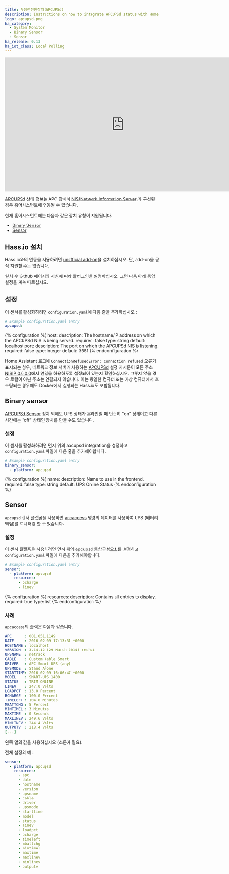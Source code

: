 ```yaml
---
title: 무정전전원장치(APCUPSd)
description: Instructions on how to integrate APCUPSd status with Home Assistant.
logo: apcupsd.png
ha_category:
  - System Monitor
  - Binary Sensor
  - Sensor
ha_release: 0.13
ha_iot_class: Local Polling
---
```


<div class='videoWrapper'>
<iframe width="776" height="437" src="https://www.youtube.com/embed/rIK2U8I3cxk" frameborder="0" allow="accelerometer; autoplay; encrypted-media; gyroscope; picture-in-picture" allowfullscreen></iframe>
</div>

[APCUPSd](http://www.apcupsd.org/) 상태 정보는 APC 장치에 [NIS(Network Information Server)](http://www.apcupsd.org/manual/manual.html#nis-server-client-configuration-using-the-net-driver)가 구성된 경우 홈어시스턴트에 연동될 수 있습니다. 

현재 홈어시스턴트에는 다음과 같은 장치 유형이 지원됩니다. 

- [Binary Sensor](#binary-sensor)
- [Sensor](#sensor)

## Hass.io 설치

Hass.io와의 연동을 사용하려면 [unofficial add-on](https://github.com/korylprince/hassio-apcupsd/)을 설치하십시오. 단, add-on을 공식 지원할 수는 없습니다.

설치 후 Github 페이지의 지침에 따라 플러그인을 설정하십시오. 그런 다음 아래 통합 설정을 계속 따르십시오.

## 설정

이 센서를 활성화하려면 `configuration.yaml`에 다음 줄을 추가하십시오 :

```yaml
# Example configuration.yaml entry
apcupsd:
```

{% configuration %}
host:
  description: The hostname/IP address on which the APCUPSd NIS is being served.
  required: false
  type: string
  default: localhost
port:
  description: The port on which the APCUPSd NIS is listening.
  required: false
  type: integer
  default: 3551
{% endconfiguration %}

<div class='note'>

Home Assistant 로그에 `ConnectionRefusedError: Connection refused` 오류가 표시되는 경우, 네트워크 정보 서버가 사용하는 [APCUPSd](http://www.apcupsd.org/) 설정 지시문이 모든 주소 [NISIP 0.0.0.0](http://www.apcupsd.org/manual/manual.html#configuration-directives-used-by-the-network-information-server)에서 연결을 허용하도록 설정되어 있는지 확인하십시오. 그렇지 않을 경우 로컬이 아닌 주소는 연결되지 않습니다. 이는 동일한 컴퓨터 또는 가상 컴퓨터에서 호스팅되는 경우에도 Docker에서 실행되는 Hass.io도 포함됩니다.

 </div>

## Binary sensor

[APCUPSd Sensor](#sensor) 장치 외에도 UPS 상태가 온라인일 때 단순히 "on" 상태이고 다른 시간에는 "off" 상태인 장치를 만들 수도 있습니다.

### 설정

이 센서를 활성화하려면 먼저 위의 apcupsd integration을 설정하고 `configuration.yaml` 파일에 다음 줄을 추가해야합니다.

```yaml
# Example configuration.yaml entry
binary_sensor:
  - platform: apcupsd
```

{% configuration %}
name:
  description: Name to use in the frontend.
  required: false
  type: string
  default: UPS Online Status
{% endconfiguration %}

## Sensor

 `apcupsd` 센서 플랫폼을 사용하면 [apcaccess](https://linux.die.net/man/8/apcaccess) 명령의 데이터를 사용하여 UPS (배터리 백업)를 모니터링 할 수 있습니다.

### 설정

이 센서 플랫폼을 사용하려면 먼저 위의 apcupsd 통합구성요소를 설정하고 `configuration.yaml` 파일에 다음을 추가해야합니다.

```yaml
# Example configuration.yaml entry
sensor:
  - platform: apcupsd
    resources:
      - bcharge
      - linev
```

{% configuration %}
resources:
  description: Contains all entries to display.
  required: true
  type: list
{% endconfiguration %}

### 사례 

`apcaccess`의 출력은 다음과 같습니다.

```yaml
APC      : 001,051,1149
DATE     : 2016-02-09 17:13:31 +0000
HOSTNAME : localhost
VERSION  : 3.14.12 (29 March 2014) redhat
UPSNAME  : netrack
CABLE    : Custom Cable Smart
DRIVER   : APC Smart UPS (any)
UPSMODE  : Stand Alone
STARTTIME: 2016-02-09 16:06:47 +0000
MODEL    : SMART-UPS 1400
STATUS   : TRIM ONLINE
LINEV    : 247.0 Volts
LOADPCT  : 13.0 Percent
BCHARGE  : 100.0 Percent
TIMELEFT : 104.0 Minutes
MBATTCHG : 5 Percent
MINTIMEL : 3 Minutes
MAXTIME  : 0 Seconds
MAXLINEV : 249.6 Volts
MINLINEV : 244.4 Volts
OUTPUTV  : 218.4 Volts
[...]
```

왼쪽 열의 값을 사용하십시오 (소문자 필요).

전체 설정의 예 :

```yaml
sensor:
  - platform: apcupsd
    resources:
      - apc
      - date
      - hostname
      - version
      - upsname
      - cable
      - driver
      - upsmode
      - starttime
      - model
      - status
      - linev
      - loadpct
      - bcharge
      - timeleft
      - mbattchg
      - mintimel
      - maxtime
      - maxlinev
      - minlinev
      - outputv
```
